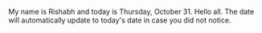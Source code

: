 My name is Rishabh and today is Thursday, October 31. Hello all. The date will automatically update to today's date in case you did not notice.
